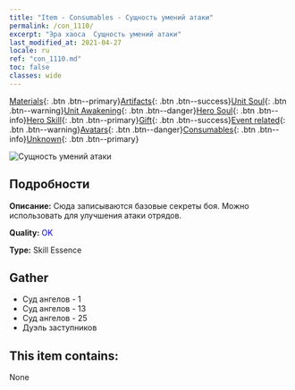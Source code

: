 ```yaml
---
title: "Item - Consumables - Сущность умений атаки"
permalink: /con_1110/
excerpt: "Эра хаоса  Сущность умений атаки"
last_modified_at: 2021-04-27
locale: ru
ref: "con_1110.md"
toc: false
classes: wide
---
```

 [Materials](/ItemsRU/){: .btn .btn--primary}[Artifacts](/ItemsRU/Artifacts/){: .btn .btn--success}[Unit Soul](/ItemsRU/UnitSoul/){: .btn .btn--warning}[Unit Awakening](/ItemsRU/UnitAwakening/){: .btn .btn--danger}[Hero Soul](/ItemsRU/HeroSoul/){: .btn .btn--info}[Hero Skill](/ItemsRU/HeroSkill/){: .btn .btn--primary}[Gift](/ItemsRU/Gift/){: .btn .btn--success}[Event related](/ItemsRU/Events/){: .btn .btn--warning}[Avatars](/ItemsRU/Avatars/){: .btn .btn--danger}[Consumables](/ItemsRU/Consumables/){: .btn .btn--info}[Unknown](/ItemsRU/Unknown/){: .btn .btn--primary}

 ![Сущность умений атаки](/images/t/i_7001.png)

## Подробности
 **Описание:** Сюда записываются базовые секреты боя. Можно использовать для улучшения атаки отрядов.

 **Quality:** <span style="color: #0000CD">OK</span>

 **Type:** Skill Essence

## Gather

*    Суд ангелов - 1 
*    Суд ангелов - 13 
*    Суд ангелов - 25 
*    Дуэль заступников 

## This item contains:

  None

